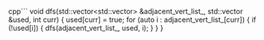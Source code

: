cpp```
void dfs(std::vector<std::vector<int>> &adjacent_vert_list_, std::vector<bool> &used, int curr) {
    used[curr] = true;
    for (auto i : adjacent_vert_list_[curr]) {
        if (!used[i]) {
            dfs(adjacent_vert_list_, used, i);
        }
    }
}
```
